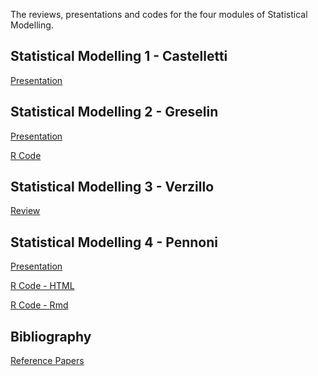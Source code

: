 
<!-- README.md is generated from README.Rmd. Please edit that file -->
<!-- https://marcozanotti.github.io/election-forecasting-review/ -->

The reviews, presentations and codes for the four modules of Statistical
Modelling.

## Statistical Modelling 1 - Castelletti

[Presentation](https://marcozanotti.github.io/statistical-modeling-reviews/stat_mod1/stat_mod1.pdf)

## Statistical Modelling 2 - Greselin

[Presentation](https://marcozanotti.github.io/statistical-modeling-reviews/stat_mod2/stat_mod2.pdf)

[R
Code](https://marcozanotti.github.io/statistical-modeling-reviews/stat_mod2/stat_mod2.r)

## Statistical Modelling 3 - Verzillo

[Review](https://marcozanotti.github.io/statistical-modeling-reviews/stat_mod3/stat_mod3.pdf)

## Statistical Modelling 4 - Pennoni

[Presentation](https://marcozanotti.github.io/statistical-modeling-reviews/stat_mod4/stat_mod4.pdf)

[R Code -
HTML](https://marcozanotti.github.io/statistical-modeling-reviews/stat_mod2/stat_mod2.html)

[R Code -
Rmd](https://marcozanotti.github.io/statistical-modeling-reviews/stat_mod2/stat_mod2.html)

## Bibliography

[Reference
Papers](https://github.com/marcozanotti/statistical-modeling-reviews/tree/main/material)
